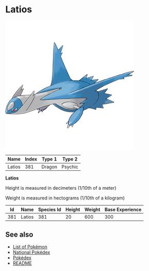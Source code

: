 # Latios


![Latios](images/381.png)

| **Name** | **Index** | **Type 1** | **Type 2** |
|----|----|----|----|
| Latios | 381 | Dragon | Psychic  |

**Latios** 


Height is measured in decimeters (1/10th of a meter)

Weight is measured in hectograms (1/10th of a kilogram)

| **Id** | **Name** | **Species Id** | **Height** | **Weight** | **Base Experience** |
|--------|----------|----------------|------------|------------|---------------------|
| 381 | Latios | 381 | 20 | 600 | 300 |


## See also

- [List of Pokémon](../pokemon.md)
- [National Pokédex](../national_pokedex.md)
- [Pokédex](../pokedex.md)
- [README](../README.md)
